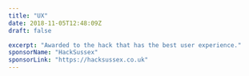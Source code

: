 ```yaml
---
title: "UX"
date: 2018-11-05T12:48:09Z
draft: false

excerpt: "Awarded to the hack that has the best user experience."
sponsorName: "HackSussex"
sponsorLink: "https://hacksussex.co.uk"
---
```


